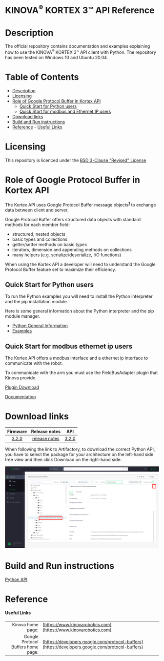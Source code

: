<!--
* KINOVA (R) KORTEX 3(TM)
*
* Copyright (c) 2018 Kinova inc. All rights reserved.
*
* This software may be modified and distributed
* under the terms of the BSD 3-Clause license.
*
* Refer to the LICENSE file for details.
*
-->

<h1>KINOVA<sup>®</sup> KORTEX 3™ API Reference</h1>

<a id="markdown-description" name="description"></a>
# Description

The official repository contains documentation and examples explaining how to use the KINOVA<sup>®</sup> KORTEX 3™ API client with Python. The repository has been tested on Windows 10 and Ubuntu 20.04.

<h1>Table of Contents</h1>

<!-- TOC -->

- [Description](#description)
- [Licensing](#licensing)
- [Role of Google Protocol Buffer in Kortex API](#role-of-google-protocol-buffer-in-kortex-api)
  - [Quick Start for Python users](#quick-start-for-python-users)
  - [Quick Start for modbus and Ethernet IP users](#quick-start-for-modbus-ethernet-ip-users)
- [Download links](#download-links)
- [Build and Run instructions](#build-and-run-instructions)
- [Reference](#reference)
      - [Useful Links](#useful-links)

<!-- /TOC -->

<a id="markdown-licensing" name="licensing"></a>
# Licensing 
This repository is licenced under the [BSD 3-Clause "Revised" License](./LICENSE) 

<a id="markdown-role-of-google-protobuf-in-kortex-api" name="role-of-google-protobuf-in-kortex-api"></a>
# Role of Google Protocol Buffer in Kortex API 

The Kortex API uses Google Protocol Buffer message objects<sup>**[1](#useful-links)**</sup> to exchange data between client and server.  

Google Protocol Buffer offers structured data objects with standard methods for each member field:  
+ structured, nested objects
+ basic types and collections
+ getter/setter methods on basic types
+ iterators, dimension and appending methods on collections
+ many helpers (e.g. serialize/deserialize, I/O functions)
  

When using the Kortex API a developer will need to understand the Google Protocol Buffer feature set to maximize their efficiency.  


<a id="markdown-quick-start-howto-python" name="quick-start-howto-python"></a>
## Quick Start for Python users

  To run the Python examples you will need to install the Python interpreter and the pip installation module.

  Here is some general information about the Python interpreter and the pip module manager.  
  - [Python General Information](./linked_md/python_quick_start.md)
  - [Examples](./api_python/readme.md)

<a id="markdown-quick-start-howto-modbus" name="quick-start-howto-modbus"></a>
## Quick Start for modbus ethernet ip users
The Kortex API offers a modbus interface and a ethernet ip interface to communicate with the robot.

To communicate with the arm you must use the FieldBusAdapter plugin that Kinova provide.

[Plugin Download](https://artifactory.kinovaapps.com:443/artifactory/generic-public/kortex/plugins/fieldbus_adapter/1.1.0/fieldbus_adapter_1.1.0-r.5.kp)

[Documentation](https://artifactory.kinovaapps.com:443/artifactory/generic-documentation-public/Documentation/Link%206/Plugins/Fieldbus%20Adapter/EN-UG-021-FieldBusAdapter-Plugin-user-guide-r1.1.pdf)




<a id="markdown-api-download-links" name="api-download-links"></a>
# Download links


| Firmware     | Release notes      | API |
| :----------: | :-----------: | :-----------:|
| [3.2.0](https://artifactory.kinovaapps.com:443/artifactory/generic-local-public/kortex/link6/3.2.0/link6-3.2.0-r.38.swu)   | [release notes](https://artifactory.kinovaapps.com:443/artifactory/generic-documentation-public/Documentation/Link%206/Technical%20documentation/User%20Guide/EN-eRN-020-Link-6-release-notes.pdf)    | [3.2.0](https://artifactory.kinovaapps.com:443/artifactory/generic-public/kortex/API/3.2.0/)|

When following the link to Artifactory, to download the correct Python API, you have to select the package for your architecture on the left-hand side tree view and then click Download on the right-hand side:

 ![Artifactory](./linked_md/artifactory.png)

</details>
<a id="markdown-build-and-run-instructions" name="build-and-run-instructions"></a>

# Build and Run instructions

[Python API](./api_python/readme.md) 

<a id="markdown-reference" name="reference"></a>
# Reference
<a id="markdown-useful-links" name="useful-links"></a>
#### Useful Links
|  |  |
| ---: | --- |
| Kinova home page: | [https://www.kinovarobotics.com](https://www.kinovarobotics.com)|
| Google Protocol Buffers home page: | [https://developers.google.com/protocol-buffers](https://developers.google.com/protocol-buffers) |
